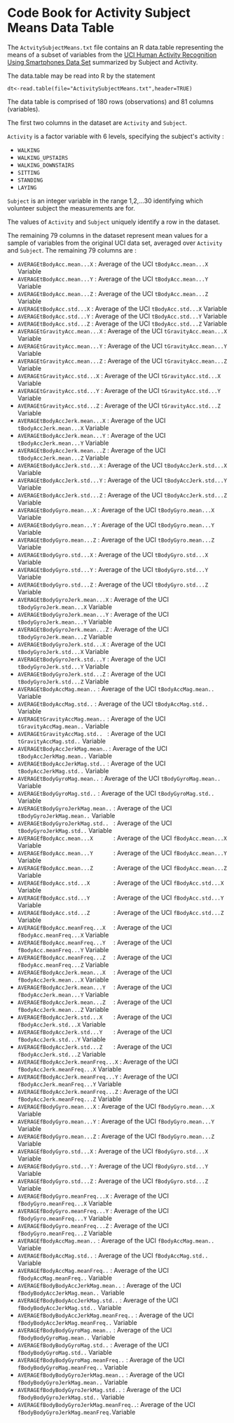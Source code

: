 Code Book for Activity Subject Means Data Table
===============================================

The `ActvitySubjectMeans.txt` file contains an R data.table representing
the means of a subset of variables from the [UCI Human Activity
Recognition Using Smartphones Data Set][UCI] summarized by Subject and
Activity.

[UCI]: http://archive.ics.uci.edu/ml/datasets/Human+Activity+Recognition+Using+Smartphones#

The data.table may be read into R by the statement

`dt<-read.table(file="ActivitySubjectMeans.txt",header=TRUE)`

The data table is comprised of 180 rows (observations) and 81 columns (variables).

The first two columns in the dataset are `Activity` and `Subject`.

`Activity` is a factor variable with 6 levels, specifying the subject's activity :

 - `WALKING`
 - `WALKING_UPSTAIRS`
 - `WALKING_DOWNSTAIRS`
 - `SITTING`
 - `STANDING`
 - `LAYING`

`Subject` is an integer variable in the range 1,2,...30 identifying which
volunteer subject the measurements are for.

The values of `Activity` and `Subject` uniquely identify a row in the dataset.

The remaining 79 columns in the dataset represent mean values for a
sample of variables from the original UCI data set, averaged over
`Activity` and `Subject`. The remaining 79 columns are :

* `AVERAGEtBodyAcc.mean...X`              : Average of the UCI `tBodyAcc.mean...X` Variable
* `AVERAGEtBodyAcc.mean...Y`              : Average of the UCI `tBodyAcc.mean...Y` Variable
* `AVERAGEtBodyAcc.mean...Z`              : Average of the UCI `tBodyAcc.mean...Z` Variable
* `AVERAGEtBodyAcc.std...X`               : Average of the UCI `tBodyAcc.std...X` Variable
* `AVERAGEtBodyAcc.std...Y`               : Average of the UCI `tBodyAcc.std...Y` Variable
* `AVERAGEtBodyAcc.std...Z`               : Average of the UCI `tBodyAcc.std...Z` Variable
* `AVERAGEtGravityAcc.mean...X`           : Average of the UCI `tGravityAcc.mean...X` Variable
* `AVERAGEtGravityAcc.mean...Y`           : Average of the UCI `tGravityAcc.mean...Y` Variable
* `AVERAGEtGravityAcc.mean...Z`           : Average of the UCI `tGravityAcc.mean...Z` Variable
* `AVERAGEtGravityAcc.std...X`            : Average of the UCI `tGravityAcc.std...X` Variable
* `AVERAGEtGravityAcc.std...Y`            : Average of the UCI `tGravityAcc.std...Y` Variable
* `AVERAGEtGravityAcc.std...Z`            : Average of the UCI `tGravityAcc.std...Z` Variable
* `AVERAGEtBodyAccJerk.mean...X`          : Average of the UCI `tBodyAccJerk.mean...X` Variable
* `AVERAGEtBodyAccJerk.mean...Y`          : Average of the UCI `tBodyAccJerk.mean...Y` Variable
* `AVERAGEtBodyAccJerk.mean...Z`          : Average of the UCI `tBodyAccJerk.mean...Z` Variable
* `AVERAGEtBodyAccJerk.std...X`           : Average of the UCI `tBodyAccJerk.std...X` Variable
* `AVERAGEtBodyAccJerk.std...Y`           : Average of the UCI `tBodyAccJerk.std...Y` Variable
* `AVERAGEtBodyAccJerk.std...Z`           : Average of the UCI `tBodyAccJerk.std...Z` Variable
* `AVERAGEtBodyGyro.mean...X`             : Average of the UCI `tBodyGyro.mean...X` Variable
* `AVERAGEtBodyGyro.mean...Y`             : Average of the UCI `tBodyGyro.mean...Y` Variable
* `AVERAGEtBodyGyro.mean...Z`             : Average of the UCI `tBodyGyro.mean...Z` Variable
* `AVERAGEtBodyGyro.std...X`              : Average of the UCI `tBodyGyro.std...X` Variable
* `AVERAGEtBodyGyro.std...Y`              : Average of the UCI `tBodyGyro.std...Y` Variable
* `AVERAGEtBodyGyro.std...Z`              : Average of the UCI `tBodyGyro.std...Z` Variable
* `AVERAGEtBodyGyroJerk.mean...X`         : Average of the UCI `tBodyGyroJerk.mean...X` Variable
* `AVERAGEtBodyGyroJerk.mean...Y`         : Average of the UCI `tBodyGyroJerk.mean...Y` Variable
* `AVERAGEtBodyGyroJerk.mean...Z`         : Average of the UCI `tBodyGyroJerk.mean...Z` Variable
* `AVERAGEtBodyGyroJerk.std...X`          : Average of the UCI `tBodyGyroJerk.std...X` Variable
* `AVERAGEtBodyGyroJerk.std...Y`          : Average of the UCI `tBodyGyroJerk.std...Y` Variable
* `AVERAGEtBodyGyroJerk.std...Z`          : Average of the UCI `tBodyGyroJerk.std...Z` Variable
* `AVERAGEtBodyAccMag.mean..`             : Average of the UCI `tBodyAccMag.mean..` Variable
* `AVERAGEtBodyAccMag.std..`             : Average of the UCI `tBodyAccMag.std..` Variable
* `AVERAGEtGravityAccMag.mean..`          : Average of the UCI `tGravityAccMag.mean..` Variable
* `AVERAGEtGravityAccMag.std.. `          : Average of the UCI `tGravityAccMag.std..` Variable
* `AVERAGEtBodyAccJerkMag.mean.`.         : Average of the UCI `tBodyAccJerkMag.mean..` Variable
* `AVERAGEtBodyAccJerkMag.std..`          : Average of the UCI `tBodyAccJerkMag.std..` Variable
* `AVERAGEtBodyGyroMag.mean..`            : Average of the UCI `tBodyGyroMag.mean..` Variable
* `AVERAGEtBodyGyroMag.std..`             : Average of the UCI `tBodyGyroMag.std..` Variable
* `AVERAGEtBodyGyroJerkMag.mean..`        : Average of the UCI `tBodyGyroJerkMag.mean..` Variable
* `AVERAGEtBodyGyroJerkMag.std.. `        : Average of the UCI `tBodyGyroJerkMag.std..` Variable
* `AVERAGEfBodyAcc.mean...X      `        : Average of the UCI `fBodyAcc.mean...X` Variable
* `AVERAGEfBodyAcc.mean...Y      `        : Average of the UCI `fBodyAcc.mean...Y` Variable
* `AVERAGEfBodyAcc.mean...Z      `        : Average of the UCI `fBodyAcc.mean...Z` Variable
* `AVERAGEfBodyAcc.std...X       `        : Average of the UCI `fBodyAcc.std...X` Variable
* `AVERAGEfBodyAcc.std...Y       `        : Average of the UCI `fBodyAcc.std...Y` Variable
* `AVERAGEfBodyAcc.std...Z       `        : Average of the UCI `fBodyAcc.std...Z` Variable
* `AVERAGEfBodyAcc.meanFreq...X  `        : Average of the UCI `fBodyAcc.meanFreq...X` Variable
* `AVERAGEfBodyAcc.meanFreq...Y  `        : Average of the UCI `fBodyAcc.meanFreq...Y` Variable
* `AVERAGEfBodyAcc.meanFreq...Z  `        : Average of the UCI `fBodyAcc.meanFreq...Z` Variable
* `AVERAGEfBodyAccJerk.mean...X  `        : Average of the UCI `fBodyAccJerk.mean...X` Variable
* `AVERAGEfBodyAccJerk.mean...Y  `        : Average of the UCI `fBodyAccJerk.mean...Y` Variable
* `AVERAGEfBodyAccJerk.mean...Z  `        : Average of the UCI `fBodyAccJerk.mean...Z` Variable
* `AVERAGEfBodyAccJerk.std...X   `        : Average of the UCI `fBodyAccJerk.std...X` Variable
* `AVERAGEfBodyAccJerk.std...Y   `        : Average of the UCI `fBodyAccJerk.std...Y` Variable
* `AVERAGEfBodyAccJerk.std...Z   `        : Average of the UCI `fBodyAccJerk.std...Z` Variable
* `AVERAGEfBodyAccJerk.meanFreq...X`      : Average of the UCI `fBodyAccJerk.meanFreq...X` Variable
* `AVERAGEfBodyAccJerk.meanFreq...Y`      : Average of the UCI `fBodyAccJerk.meanFreq...Y` Variable
* `AVERAGEfBodyAccJerk.meanFreq...Z`      : Average of the UCI `fBodyAccJerk.meanFreq...Z` Variable
* `AVERAGEfBodyGyro.mean...X`             : Average of the UCI `fBodyGyro.mean...X` Variable
* `AVERAGEfBodyGyro.mean...Y`             : Average of the UCI `fBodyGyro.mean...Y` Variable
* `AVERAGEfBodyGyro.mean...Z`             : Average of the UCI `fBodyGyro.mean...Z` Variable
* `AVERAGEfBodyGyro.std...X`              : Average of the UCI `fBodyGyro.std...X` Variable
* `AVERAGEfBodyGyro.std...Y`              : Average of the UCI `fBodyGyro.std...Y` Variable
* `AVERAGEfBodyGyro.std...Z`              : Average of the UCI `fBodyGyro.std...Z` Variable
* `AVERAGEfBodyGyro.meanFreq...X`         : Average of the UCI `fBodyGyro.meanFreq...X` Variable
* `AVERAGEfBodyGyro.meanFreq...Y`         : Average of the UCI `fBodyGyro.meanFreq...Y` Variable
* `AVERAGEfBodyGyro.meanFreq...Z`         : Average of the UCI `fBodyGyro.meanFreq...Z` Variable
* `AVERAGEfBodyAccMag.mean..`             : Average of the UCI `fBodyAccMag.mean..` Variable
* `AVERAGEfBodyAccMag.std..`              : Average of the UCI `fBodyAccMag.std..` Variable
* `AVERAGEfBodyAccMag.meanFreq..`         : Average of the UCI `fBodyAccMag.meanFreq..` Variable
* `AVERAGEfBodyBodyAccJerkMag.mean..`     : Average of the UCI `fBodyBodyAccJerkMag.mean..` Variable
* `AVERAGEfBodyBodyAccJerkMag.std..`      : Average of the UCI `fBodyBodyAccJerkMag.std..` Variable
* `AVERAGEfBodyBodyAccJerkMag.meanFreq..` : Average of the UCI `fBodyBodyAccJerkMag.meanFreq..` Variable
* `AVERAGEfBodyBodyGyroMag.mean..`        : Average of the UCI `fBodyBodyGyroMag.mean..` Variable
* `AVERAGEfBodyBodyGyroMag.std..`         : Average of the UCI `fBodyBodyGyroMag.std..` Variable
* `AVERAGEfBodyBodyGyroMag.meanFreq..`    : Average of the UCI `fBodyBodyGyroMag.meanFreq..` Variable
* `AVERAGEfBodyBodyGyroJerkMag.mean..`    : Average of the UCI `fBodyBodyGyroJerkMag.mean..` Variable
* `AVERAGEfBodyBodyGyroJerkMag.std..`     : Average of the UCI `fBodyBodyGyroJerkMag.std..` Variable
* `AVERAGEfBodyBodyGyroJerkMag.meanFreq..`: Average of the UCI `fBodyBodyGyroJerkMag.meanFreq.`Variable
